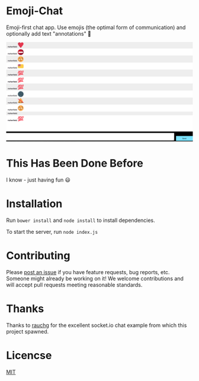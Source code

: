 # Emoji-Chat
Emoji-first chat app.  Use emojis (the optimal form of communication) and optionally add text "annotations" :book:

![Emoji-chat in action](assets/emojichatscreenshot.png)

# This Has Been Done Before
I know - just having fun :smiley:

# Installation
Run `bower install` and `node install` to install dependencies.

To start the server, run `node index.js`


# Contributing
Please [post an issue]() if you have feature requests, bug reports, etc. Someone might already be working on it! We welcome contributions and will accept pull requests meeting reasonable standards.

# Thanks
Thanks to [rauchg](https://github.com/rauchg) for the excellent socket.io chat example from which this project spawned.

# Licencse
[MIT](http://opensource.org/licenses/MIT)
